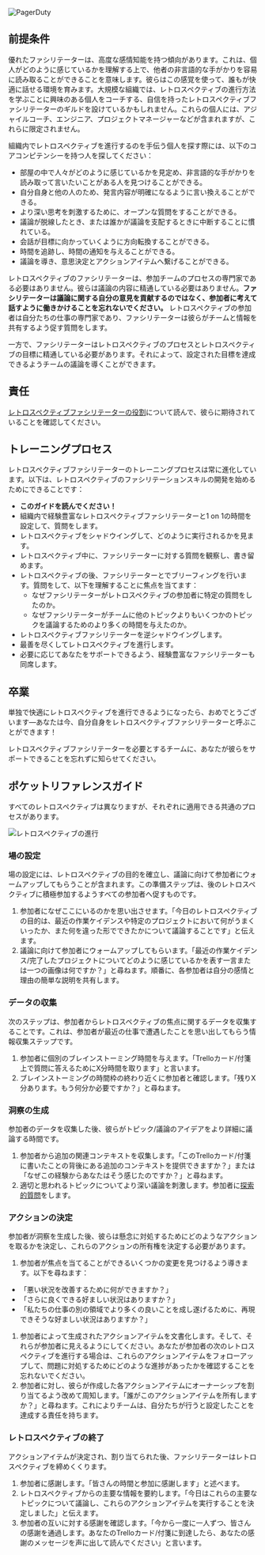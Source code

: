 ![PagerDuty](/assets/images/headers/Retros-Training.png)

## 前提条件
優れたファシリテーターは、高度な感情知能を持つ傾向があります。これは、個人がどのように感じているかを理解する上で、他者の非言語的な手がかりを容易に読み取ることができることを意味します。彼らはこの感覚を使って、誰もが快適に話せる環境を育みます。大規模な組織では、レトロスペクティブの進行方法を学ぶことに興味のある個人をコーチする、自信を持ったレトロスペクティブファシリテーターのギルドを設けているかもしれません。これらの個人には、アジャイルコーチ、エンジニア、プロジェクトマネージャーなどが含まれますが、これらに限定されません。

組織内でレトロスペクティブを進行するのを手伝う個人を探す際には、以下のコアコンピテンシーを持つ人を探してください：

- 部屋の中で人々がどのように感じているかを見定め、非言語的な手がかりを読み取って言いたいことがある人を見つけることができる。
- 自分自身と他の人のため、発言内容が明確になるように言い換えることができる。
- より深い思考を刺激するために、オープンな質問をすることができる。
- 議論が脱線したとき、または誰かが議論を支配するときに中断することに慣れている。
- 会話が目標に向かっていくように方向転換することができる。
- 時間を追跡し、時間の通知を与えることができる。
- 議論を導き、意思決定とアクションアイテムへ繋げることができる。

レトロスペクティブのファシリテーターは、参加チームのプロセスの専門家である必要はありません。彼らは議論の内容に精通している必要はありません。**ファシリテーターは議論に関する自分の意見を貢献するのではなく、参加者に考えて話すように働きかけることを忘れないでください。** レトロスペクティブの参加者は自分たちの仕事の専門家であり、ファシリテーターは彼らがチームと情報を共有するよう促す質問をします。

一方で、ファシリテーターはレトロスペクティブのプロセスとレトロスペクティブの目標に精通している必要があります。それによって、設定された目標を達成できるようチームの議論を導くことができます。

## 責任
[レトロスペクティブファシリテーターの役割](getting_started.md#role-of-the-facilitator)について読んで、彼らに期待されていることを確認してください。

## トレーニングプロセス
レトロスペクティブファシリテーターのトレーニングプロセスは常に進化しています。以下は、レトロスペクティブのファシリテーションスキルの開発を始めるためにできることです：

- **このガイドを読んでください！**
- 組織内で経験豊富なレトロスペクティブファシリテーターと1 on 1の時間を設定して、質問をします。
- レトロスペクティブをシャドウイングして、どのように実行されるかを見ます。
- レトロスペクティブ中に、ファシリテーターに対する質問を観察し、書き留めます。
- レトロスペクティブの後、ファシリテーターとでブリーフィングを行います。質問をして、以下を理解することに焦点を当てます：
    - なぜファシリテーターがレトロスペクティブの参加者に特定の質問をしたのか。
    - なぜファシリテーターがチームに他のトピックよりもいくつかのトピックを議論するためのより多くの時間を与えたのか。
- レトロスペクティブファシリテーターを逆シャドウイングします。
- 最善を尽くしてレトロスペクティブを進行します。
- 必要に応じてあなたをサポートできるよう、経験豊富なファシリテーターも同席します。

## 卒業
単独で快適にレトロスペクティブを進行できるようになったら、おめでとうございます—あなたは今、自分自身をレトロスペクティブファシリテーターと呼ぶことができます！

レトロスペクティブファシリテーターを必要とするチームに、あなたが彼らをサポートできることを忘れずに知らせてください。

## ポケットリファレンスガイド
すべてのレトロスペクティブは異なりますが、それぞれに適用できる共通のプロセスがあります。

![レトロスペクティブの進行](/assets/images/facilitating_retrospectives.png)

### 場の設定
場の設定には、レトロスペクティブの目的を確立し、議論に向けて参加者にウォームアップしてもらうことが含まれます。この準備ステップは、後のレトロスペクティブに積極参加するようすべての参加者へ促すものです。

1. 参加者になぜここにいるのかを思い出させます。「今日のレトロスペクティブの目的は、最近の作業ケイデンスや特定のプロジェクトにおいて何がうまくいったか、また何を違った形でできたかについて議論することです」と伝えます。
1. 議論に向けて参加者にウォームアップしてもらいます。「最近の作業ケイデンス/完了したプロジェクトについてどのように感じているかを表す一言または一つの画像は何ですか？」と尋ねます。順番に、各参加者は自分の感情と理由の簡単な説明を共有します。

### データの収集
次のステップは、参加者からレトロスペクティブの焦点に関するデータを収集することです。これは、参加者が最近の仕事で遭遇したことを思い出してもらう情報収集ステップです。

1. 参加者に個別のブレインストーミング時間を与えます。「Trelloカード/付箋上で質問に答えるためにX分時間を取ります」と言います。
1. ブレインストーミングの時間枠の終わり近くに参加者と確認します。「残りX分あります。もう何分か必要ですか？」と尋ねます。

### 洞察の生成
参加者のデータを収集した後、彼らがトピック/議論のアイデアをより詳細に議論する時間です。

1. 参加者から追加の関連コンテキストを収集します。「このTrelloカード/付箋に書いたことの背後にある追加のコンテキストを提供できますか？」または「なぜこの経験からあなたはそう感じたのですか？」と尋ねます。
1. 適切と思われるトピックについてより深い議論を刺激します。参加者に[探索的質問](http://schoolreforminitiative.org/doc/probing_questions_guide.pdf)をします。

### アクションの決定
参加者が洞察を生成した後、彼らは懸念に対処するためにどのようなアクションを取るかを決定し、これらのアクションの所有権を決定する必要があります。

1. 参加者が焦点を当てることができるいくつかの変更を見つけるよう導きます。以下を尋ねます：
 - 「悪い状況を改善するために何ができますか？」
 - 「さらに良くできる好ましい状況はありますか？」
 - 「私たちの仕事の別の領域でより多くの良いことを成し遂げるために、再現できそうな好ましい状況はありますか？」
1. 参加者によって生成されたアクションアイテムを文書化します。そして、それらが参加者に見えるようにしてください。あなたが参加者の次のレトロスペクティブを進行する場合は、これらのアクションアイテムをフォローアップして、問題に対処するためにどのような進捗があったかを確認することを忘れないでください。
1. 参加者に対し、彼らが作成した各アクションアイテムにオーナーシップを割り当てるよう改めて周知します。「誰がこのアクションアイテムを所有しますか？」と尋ねます。これによりチームは、自分たちが行うと設定したことを達成する責任を持ちます。

### レトロスペクティブの終了
アクションアイテムが決定され、割り当てられた後、ファシリテーターはレトロスペクティブを締めくくります。

1. 参加者に感謝します。「皆さんの時間と参加に感謝します」と述べます。
1. レトロスペクティブからの主要な情報を要約します。「今日はこれらの主要なトピックについて議論し、これらのアクションアイテムを実行することを決定しました」と伝えます。
1. 参加者の互いに対する感謝を確認します。「今から一度に一人ずつ、皆さんの感謝を通過します。あなたのTrelloカード/付箋に到達したら、あなたの感謝のメッセージを声に出して読んでください」と言います。
